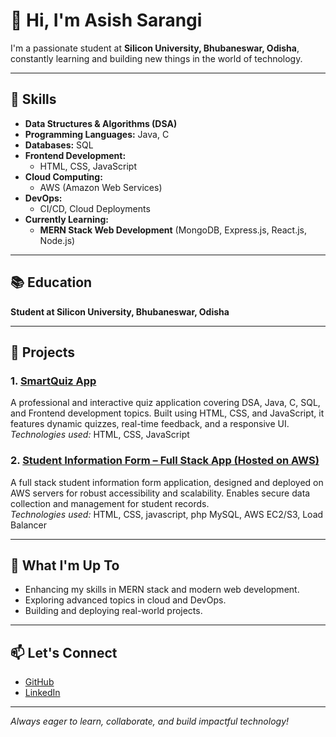 # 👋 Hi, I'm Asish Sarangi

I'm a passionate student at **Silicon University, Bhubaneswar, Odisha**, constantly learning and building new things in the world of technology.

---

## 🚀 Skills

- **Data Structures & Algorithms (DSA)**
- **Programming Languages:** Java, C
- **Databases:** SQL
- **Frontend Development:**  
  - HTML, CSS, JavaScript
- **Cloud Computing:**  
  - AWS (Amazon Web Services)
- **DevOps:**  
  - CI/CD, Cloud Deployments
- **Currently Learning:**  
  - **MERN Stack Web Development** (MongoDB, Express.js, React.js, Node.js)

---

## 📚 Education

**Student at Silicon University, Bhubaneswar, Odisha**

---

## 💼 Projects

### 1. [SmartQuiz App](https://github.com/asish915/SmartQuiz-App)
A professional and interactive quiz application covering DSA, Java, C, SQL, and Frontend development topics. Built using HTML, CSS, and JavaScript, it features dynamic quizzes, real-time feedback, and a responsive UI.  
*Technologies used:* HTML, CSS, JavaScript

### 2. [Student Information Form – Full Stack App (Hosted on AWS)](https://github.com/asish915/user-info-form)
A full stack student information form application, designed and deployed on AWS servers for robust accessibility and scalability. Enables secure data collection and management for student records.  
*Technologies used:* HTML, CSS, javascript, php MySQL, AWS EC2/S3, Load Balancer

---

## 🌱 What I'm Up To

- Enhancing my skills in MERN stack and modern web development.
- Exploring advanced topics in cloud and DevOps.
- Building and deploying real-world projects.

---

## 📫 Let's Connect

- [GitHub](https://github.com/asish915)
- [LinkedIn](www.linkedin.com/in/asish-sarangi-8a33322a6) 

---

*Always eager to learn, collaborate, and build impactful technology!*
